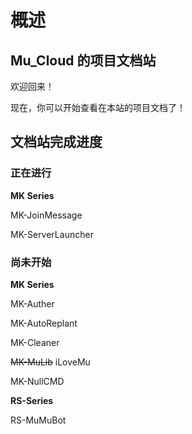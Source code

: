 # 概述

## Mu_Cloud 的项目文档站

欢迎回来！

现在，你可以开始查看在本站的项目文档了！

## 文档站完成进度

### 正在进行

**MK Series**

MK-JoinMessage

MK-ServerLauncher

### 尚未开始

**MK Series**

MK-Auther

MK-AutoReplant

MK-Cleaner

~~MK-MuLib~~ iLoveMu

MK-NullCMD

**RS-Series**

RS-MuMuBot

